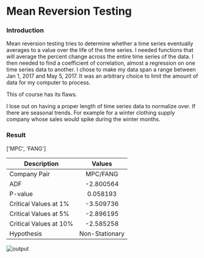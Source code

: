 # Mean Reversion Testing

### Introduction
Mean reversion testing tries to determine whether a time series eventually averages to a value over the life of the time series.
I needed functions that will average the percent change across the entire time series of the data. I then needed to find a coefficient of correlation, almost a regression on one time series data to another. I chose to make my data span a range between Jan 1, 2017 and May 5, 2017. It was an arbitrary choice to limit the amount of data for my computer to process.

This of course has its flaws.

I lose out on having a proper length of time series data to normalize over.
If there are seasonal trends. For example for a winter clothing supply company whose sales would spike during the winter months.


### Result

['MPC', 'FANG']


| Description | Values      |
|-------------|:-----------:|
|Company Pair | MPC/FANG    |
|ADF   | -2.800564	  |
| P-value | 0.058193 |
| Critical Values at 1%	| -3.509736 |
| Critical Values at 5% | -2.896195 |
| Critical Values at 10% | -2.585258 |
| Hypothesis | Non-Stationary |

![output](https://user-images.githubusercontent.com/49893887/181937287-d73230f9-c0c7-491a-a1a5-1cc1c627b9fd.png)

